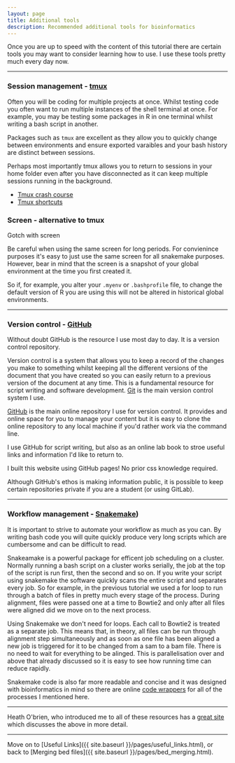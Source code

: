 ```yaml
---
layout: page
title: Additional tools 
description: Recommended additional tools for bioinformatics 
---
```


Once you are up	to speed with the content of this tutorial there are certain tools you may want to
consider learning how to use. I use these tools pretty much every day now. 

***

### Session management - [tmux](https://github.com/tmux/tmux/wiki)

Often you will be coding for multiple projects at once. Whilst testing code you often want to run 
multiple instances of the shell terminal at once. For example, you may be testing some packages in
R in one terminal whilst writing a bash script in another. 

Packages such as `tmux` are excellent as they allow you to quickly change between environments and 
ensure exported varaibles and your bash history are distinct between sessions. 

Perhaps most importantly tmux allows you to return to sessions in your home folder even after you 
have disconnected as it can keep multiple sessions running in the background. 

+ [Tmux crash course](https://robots.thoughtbot.com/a-tmux-crash-course)
+ [Tmux shortcuts](https://gist.github.com/MohamedAlaa/2961058)

### Screen - alternative to tmux

Gotch with screen 

Be careful when using the same screen for long periods. For convienince purposes it's 
easy to just use the same screen for all snakemake purposes. However, bear in mind that
the screen is a snapshot of your global environment at the time you first created it.

So if, for example, you alter your `.myenv` or `.bashprofile` file, to change the 
default version of R you are using this will not be altered in historical global
environments.

***

### Version control - [GitHub](https://github.com) 

Without doubt GitHub is the resource I use most day to day. It is a version control repository. 

Version control is a system that allows you to keep a record of the changes you make to something
whilst keeping all the different versions of the document that you have created so you can easily 
return to a previous version of the document at any time. This is a fundamental resource for 
script writing and software development. 
[Git](https://git-scm.com/book/en/v2/Getting-Started-About-Version-Control) is the main version
control system I use.

[GitHub](https://github.com) is the main online repository I use for version control. It provides
and online space for you to manage your content but it is easy to clone the online repository to 
any local machine if you'd rather work via the command line. 

I use GitHub for script writing, but also as an online lab book to stroe useful links and 
information I'd like to return to. 

I built this website using GitHub pages! No prior css knowledge required. 

Although GitHub's ethos is making information public, it is possible to keep certain repositories 
private if you are a student (or using GitLab).  

***

### Workflow management - [Snakemake](https://snakemake.readthedocs.io/en/stable/))

It is important to strive to automate your workflow as much as you can. By writing bash code you 
will quite quickly produce very long scripts which are cumbersome and can be difficult to 
read.

Snakeamake is a powerful package for efficent job scheduling on a cluster. Normally running a bash
script on a cluster works serially, the job at the top of the script is run first, then the second
and so on. If you write your script using snakemake the software quickly scans the entire script 
and separates every job. So for example, in the previous tutorial we used a for loop to run through 
a batch of files in pretty much every stage of the process. During alignment, files were passed one 
at a time to Bowtie2 and only after all files were aligned did we move on to the next process. 

Using Snakemake we don't need for loops. Each call to Bowtie2 is treated as a separate job. This means
that, in theory, all files can be run through alignment step simultaneously and as soon as one file has 
been aligned a new job is triggered for it to be changed from a sam to a bam file. There is no need to 
wait for everything to be alinged. This is parallelisation over and above that already discussed so
it is easy to see how running time can reduce rapidly.

Snakemake code is also far more readable and concise and it was designed with bioinformatics in mind
so there are online [code wrappers](https://snakemake-wrappers.readthedocs.io/en/stable/) for all of 
the processes I mentioned here. 

***

Heath O'brien, who introduced me to all of these resources has a 
[great site](https://hobrien.github.io/RNAseqTools/) which discusses the above in more detail.    

***

Move on to [Useful Links]({{ site.baseurl }}/pages/useful_links.html),
or back to [Merging bed files]({{ site.baseurl }}/pages/bed_merging.html).
